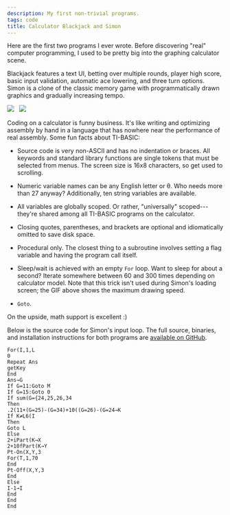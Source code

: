 ```yaml
---
description: My first non-trivial programs.
tags: code
title: Calculator Blackjack and Simon
---
```


Here are the first two programs I ever wrote. Before discovering "real" computer programming, I used to be pretty big into the graphing calculator scene.

Blackjack features a text UI, betting over multiple rounds, player high score, basic input validation, automatic ace lowering, and three turn options. Simon is a clone of the classic memory game with programmatically drawn graphics and gradually increasing tempo.

<p class="text-centered">
  <img src="/img/calculator-blackjack.gif">
  &nbsp;
  <img src="/img/calculator-simon.gif">
</p>

Coding on a calculator is funny business. It's like writing and optimizing assembly by hand in a language that has nowhere near the performance of real assembly. Some fun facts about TI-BASIC:

- Source code is very non-ASCII and has no indentation or braces. All keywords and standard library functions are single tokens that must be selected from menus. The screen size is 16x8 characters, so get used to scrolling.

- Numeric variable names can be any English letter or &theta;. Who needs more than 27 anyway? Additionally, ten string variables are available.

- All variables are globally scoped. Or rather, "universally" scoped---they're shared among all TI-BASIC programs on the calculator.

- Closing quotes, parentheses, and brackets are optional and idiomatically omitted to save disk space.

- Procedural only. The closest thing to a subroutine involves setting a flag variable and having the program call itself.

- Sleep/wait is achieved with an empty `For` loop. Want to sleep for about a second? Iterate somewhere between 60 and 300 times depending on calculator model. Note that this trick isn't used during Simon's loading screen; the GIF above shows the maximum drawing speed.

- `Goto`.

On the upside, math support is excellent :)

Below is the source code for Simon's input loop. The full source, binaries, and installation instructions for both programs are [available on GitHub](https://github.com/artnc/ti-basic).

```text
For(I,1,L
0
Repeat Ans
getKey
End
Ans→G
If G=11:Goto M
If G=15:Goto 0
If sum(G={24,25,26,34
Then
.2(11+(G=25)-(G=34)+10((G=26)-(G=24→K
If K≠L6(I
Then
Goto L
Else
2+iPart(K→X
2+10fPart(K→Y
Pt-On(X,Y,3
For(T,1,70
End
Pt-Off(X,Y,3
End
Else
I-1→I
End
End
End
```
